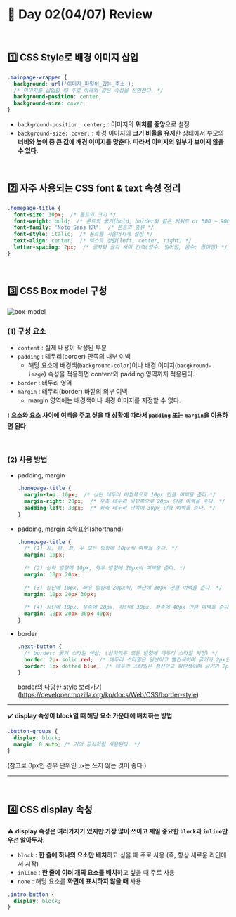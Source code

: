 # :page_facing_up: Day 02(04/07) Review

<br>

## :one: CSS Style로 배경 이미지 삽입

```css
.mainpage-wrapper {
  background: url('이미지_파일이_있는_주소');
  /* 이미지를 삽입할 때 주로 아래와 같은 속성을 선언한다. */
  background-position: center;
  background-size: cover;
}
```

- `background-position: center;` : 이미지의 <b>위치를 중앙</b>으로 설정
- `background-size: cover;` : 배경 이미지의 <b>크기 비율을 유지</b>한 상태에서 부모의 <b>너비와 높이 중 큰 값에 배경 이미지를 맞춘다. 따라서 이미지의 일부가 보이지 않을 수 있다.</b>

<br>

## :two: 자주 사용되는 CSS font & text 속성 정리

```css
.homepage-title {
  font-size: 30px;  /* 폰트의 크기 */
  font-weight: bold;  /* 폰트의 굵기(bold, bolder와 같은 키워드 or 500 ~ 900 같이 숫자 가능) */
  font-family: 'Noto Sans KR';  /* 폰트의 종류 */
  font-style: italic;  /* 폰트를 기울어지게 설정 */
  text-align: center;  /* 텍스트 정렬(left, center, right) */
  letter-spacing: 2px;  /* 글자와 글자 사이 간격(양수: 벌어짐, 음수: 좁아짐) */
}
```

<br>

## :three: CSS Box model 구성

![box-model](https://user-images.githubusercontent.com/52685250/62709607-a622b600-ba30-11e9-8638-f7c81636ba3f.JPG)

### (1) 구성 요소

- `content` : 실제 내용이 작성된 부분
- `padding` : 테두리(border) 안쪽의 내부 여백
  - 해당 요소에 배경색(`background-color`)이나 배경 이미지(`bacgkround-image`) 속성을 적용하면 content와 padding 영역까지 적용된다.
- `border` : 테두리 영역
- `margin` : 테두리(border) 바깥의 외부 여백
  - margin 영역에는 배경색이나 배경 이미지를 지정할 수 없다.

:heavy_exclamation_mark: <b>요소와 요소 사이에 여백을 주고 싶을 때 상황에 따라서 `padding` 또는 `margin`을 이용하면 된다.</b>

<br>

### (2) 사용 방법

- padding, margin

  ```css
  .homepage-title {
    margin-top: 10px;  /* 상단 테두리 바깥쪽으로 10px 만큼 여백을 준다.*/
    margin-right: 20px;  /* 우측 테두리 바깥쪽으로 20px 만큼 여백을 준다. */
    padding-left: 30px;  /* 좌측 테두리 안쪽에 30px 만큼 여백을 준다. */
  }
  ```

- padding, margin 축약표현(shorthand)

  ```css
  .homepage-title {
    /* (1) 상, 하, 좌, 우 모든 방향에 10px씩 여백을 준다. */
    margin: 10px;
      
    /* (2) 상하 방향에 10px, 좌우 방향에 20px씩 여백을 준다. */  
    margin: 10px 20px; 
    
    /* (3) 상단에 10px, 좌우 방향에 20px씩, 하단에 30px 만큼 여백을 준다. */
    margin: 10px 20px 30px;
      
    /* (4) 상단에 10px, 우측에 20px, 하단에 30px, 좌측에 40px 만큼 여백을 준다.(시계 방향) */
    margin: 10px 20px 30px 40px;
  }
  ```

- border

  ```css
  .next-button {
    /* border: 굵기 스타일 색상; (상하좌우 모든 방향에 테두리 스타일 지정) */
    border: 2px solid red;  /* 테두리 스타일은 일반이고 빨간색이며 굵기가 2px인 테두리 */
    border: 1px dotted blue;  /* 테두리 스타일은 점선이고 파란색이며 굵기가 2px인 테두리 */
  }
  ```

  border의 다양한 style 보러가기 (https://developer.mozilla.org/ko/docs/Web/CSS/border-style)

---

:heavy_check_mark: <b>display 속성이 block일 때 해당 요소 가운데에 배치하는 방법</b>

```css
.button-groups {
  display: block;
  margin: 0 auto; /* 거의 공식처럼 사용된다. */
}
```

(참고로 0px인 경우 단위인 `px`는 쓰지 않는 것이 좋다.)

---

<br>

## :four: CSS display 속성

:warning: <b>display 속성은 여러가지가 있지만 가장 많이 쓰이고 제일 중요한 `block`과 `inline`만 우선 알아두자.</b>

- `block` : <b>한 줄에 하나의 요소만 배치</b>하고 싶을 때 주로 사용 (즉, 항상 새로운 라인에서 시작)
- `inline` : <b>한 줄에 여러 개의 요소를 배치</b>하고 싶을 때 주로 사용
- `none` : 해당 요소를 <b>화면에 표시하지 않을 때</b> 사용

```css
.intro-button {
  display: block;
}
```

